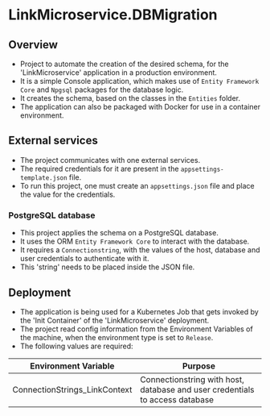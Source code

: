 # LinkMicroservice.DBMigration

## Overview
* Project to automate the creation of the desired schema, for the 'LinkMicroservice' application in a production environment.
* It is a simple Console application, which makes use of `Entity Framework Core` and `Npgsql` packages for the database logic.
* It creates the schema, based on the classes in the `Entities` folder.
* The application can also be packaged with Docker for use in a container environment.

## External services
* The project communicates with one external services.
* The required credentials for it are present in the `appsettings-template.json` file.
* To run this project, one must create an `appsettings.json` file and place the value for the credentials.

### PostgreSQL database
* This project applies the schema on a PostgreSQL database.
* It uses the ORM `Entity Framework Core` to interact with the database.
* It requires a `Connectionstring`, with the values of the host, database and user credentials to authenticate with it.
* This 'string' needs to be placed inside the JSON file.

## Deployment
* The application is being used for a Kubernetes Job that gets invoked by the 'Init Container' of the 'LinkMicroservice' deployment.
* The project read config information from the Environment Variables of the machine, when the environment type is set to `Release`.
* The following values are required:

| Environment Variable          | Purpose                                                                      |
|:-----------------------------:|------------------------------------------------------------------------------|
| ConnectionStrings_LinkContext | Connectionstring with host, database and user credentials to access database |